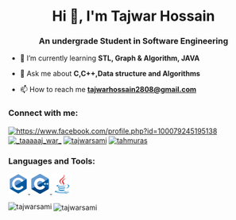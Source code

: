 <h1 align="center">Hi 👋, I'm Tajwar Hossain</h1>
<h3 align="center">An undergrade Student in Software Engineering</h3>

- 🌱 I’m currently learning **STL, Graph & Algorithm, JAVA**

- 💬 Ask me about **C,C++,Data structure and Algorithms**

- 📫 How to reach me **tajwarhossain2808@gmail.com**

<h3 align="left">Connect with me:</h3>
<p align="left">
<a href="https://fb.com/https://www.facebook.com/profile.php?id=100079245195138" target="blank"><img align="center" src="https://raw.githubusercontent.com/rahuldkjain/github-profile-readme-generator/master/src/images/icons/Social/facebook.svg" alt="https://www.facebook.com/profile.php?id=100079245195138" height="30" width="40" /></a>
<a href="https://instagram.com/_taaaaaj_war_" target="blank"><img align="center" src="https://raw.githubusercontent.com/rahuldkjain/github-profile-readme-generator/master/src/images/icons/Social/instagram.svg" alt="_taaaaaj_war_" height="30" width="40" /></a>
<a href="https://www.codechef.com/users/tajwarsami" target="blank"><img align="center" src="https://cdn.jsdelivr.net/npm/simple-icons@3.1.0/icons/codechef.svg" alt="tajwarsami" height="30" width="40" /></a>
<a href="https://codeforces.com/profile/tahmuras" target="blank"><img align="center" src="https://raw.githubusercontent.com/rahuldkjain/github-profile-readme-generator/master/src/images/icons/Social/codeforces.svg" alt="tahmuras" height="30" width="40" /></a>
</p>

<h3 align="left">Languages and Tools:</h3>
<p align="left"> <a href="https://www.cprogramming.com/" target="_blank" rel="noreferrer"> <img src="https://raw.githubusercontent.com/devicons/devicon/master/icons/c/c-original.svg" alt="c" width="40" height="40"/> </a> <a href="https://www.w3schools.com/cpp/" target="_blank" rel="noreferrer"> <img src="https://raw.githubusercontent.com/devicons/devicon/master/icons/cplusplus/cplusplus-original.svg" alt="cplusplus" width="40" height="40"/> </a> <a href="https://www.java.com" target="_blank" rel="noreferrer"> <img src="https://raw.githubusercontent.com/devicons/devicon/master/icons/java/java-original.svg" alt="java" width="40" height="40"/> </a> </p>

<p><img align="left" src="https://github-readme-stats.vercel.app/api/top-langs?username=tajwarsami&show_icons=true&locale=en&layout=compact" alt="tajwarsami" /></p>

<p>&nbsp;<img align="center" src="https://github-readme-stats.vercel.app/api?username=tajwarsami&show_icons=true&locale=en" alt="tajwarsami" /></p>
